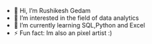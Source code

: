 - 👋 Hi, I’m Rushikesh Gedam
- 👀 I’m interested in the field of data analytics
- 🌱 I’m currently learning SQL,Python and Excel
- ⚡ Fun fact: Im also an pixel artist :)

<!---
RushikeshGedam/RushikeshGedam is a ✨ special ✨ repository because its `README.md` (this file) appears on your GitHub profile.
You can click the Preview link to take a look at your changes.
--->
